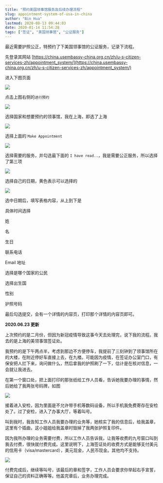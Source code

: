 ```yaml
---
title: "预约美国领事馆服务及后续办理流程"
slug: appointment-system-of-usa-in-china
author: "Bin Hua"
lastmod: 2020-08-13 09:44:03
date: 2020-01-14 11:54:28
tags: ["签证", "美国领事馆", "公证服务"]
---
```


最近需要护照公正，特预约了下美国领事馆的公证服务，记录下流程。

先登录其网站 [https://china.usembassy-china.org.cn/zh/u-s-citizen-services-zh/appointment_system/](https://china.usembassy-china.org.cn/zh/u-s-citizen-services-zh/appointment_system/)

进入下图页面

![](/imgs/appointment-system-of-usa-in-china-000.png)

点击上图右侧的`进行预约`

![](/imgs/appointment-system-of-usa-in-china-001.png)

选择国家和想要预约的领事馆，我在上海，即选了上海

![](/imgs/appointment-system-of-usa-in-china-002.png)

选择上面的 `Make Appointment`

![](/imgs/appointment-system-of-usa-in-china-003.png)

选择需要的服务，并勾选最下面的 `I have read..`，我是需要公正服务，所以选择了第三项

![](/imgs/appointment-system-of-usa-in-china-004.png)

选择自己的日期，黄色表示可以选择的

![](/imgs/appointment-system-of-usa-in-china-005.png)

选中日期后，填写表格内容，从上到下是

具体时间选择

姓

名

生日

联系电话

Email 地址

选择是哪个国家的公民

选择出生国

性别

护照号码

最后勾选提交，会有一个详情的内容页，打印那个详情的内容页即可。

**2020.06.23 更新**

上次预约的是二月份，但因为新冠疫情导致这事今天去处理完，说下我的流程。我去的是上海的美领事馆签证处。

我预约的是下午两点半，考虑到那边不方便停车，我提前了三刻钟到了领事馆所在的大楼，在附近停好车直接上去，在九楼。可能因为疫情，在签证办公室门口，有保安把人拦下来，询问做什么，然后拿我的护照刷了一下，估计是在核对信息，一会就让我进去。

在第一个窗口处，把上面打印的那张纸给工作人员看，告诉她我要办理的事情，然后她给了我两张号码牌，如图

![](/imgs/appointment-system-of-usa-in-china-006.jpg)

接着进入安检，因为里面是不允许带手机等数码设备，所以手机我免费寄存在安检处了。过了安检，进入了办事大厅，等着叫号。

叫到我时，我告知工作人员我要办理的业务等，她核实了我的信息后，给我盖章，这里有个插曲，这小姐姐给我盖章时毁掉了我两张护照复印件。

因为我所办理的业务需要付费，所以工作人员告诉我，让我等收费的九号窗口叫到我去付费，很快就付费完成。这里说明下，上海签证处的收费方式是能够支付美元的信用卡（visa/mastercard），美元现金，人民币现金。其他均不支持。

![](/imgs/appointment-system-of-usa-in-china-007.jpg)

付费完成后，继续等叫号，该最后的章和签字，工作人员会要求你举起右手宣誓，保证自己的资料正确等等。他盖完章后，业务办理完成。
